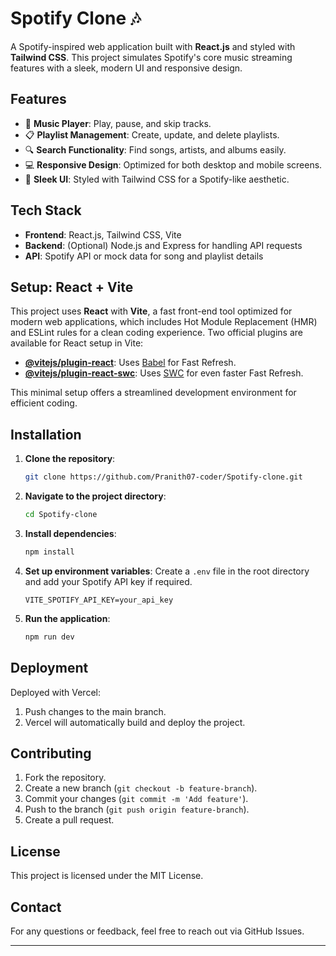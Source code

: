 # Spotify Clone 🎶

A Spotify-inspired web application built with **React.js** and styled with **Tailwind CSS**. This project simulates Spotify's core music streaming features with a sleek, modern UI and responsive design.

## Features

- 🎵 **Music Player**: Play, pause, and skip tracks.
- 📋 **Playlist Management**: Create, update, and delete playlists.
- 🔍 **Search Functionality**: Find songs, artists, and albums easily.
- 💻 **Responsive Design**: Optimized for both desktop and mobile screens.
- 🎨 **Sleek UI**: Styled with Tailwind CSS for a Spotify-like aesthetic.

## Tech Stack

- **Frontend**: React.js, Tailwind CSS, Vite
- **Backend**: (Optional) Node.js and Express for handling API requests
- **API**: Spotify API or mock data for song and playlist details

## Setup: React + Vite

This project uses **React** with **Vite**, a fast front-end tool optimized for modern web applications, which includes Hot Module Replacement (HMR) and ESLint rules for a clean coding experience. Two official plugins are available for React setup in Vite:

- **[@vitejs/plugin-react](https://github.com/vitejs/vite-plugin-react/blob/main/packages/plugin-react/README.md)**: Uses [Babel](https://babeljs.io/) for Fast Refresh.
- **[@vitejs/plugin-react-swc](https://github.com/vitejs/vite-plugin-react-swc)**: Uses [SWC](https://swc.rs/) for even faster Fast Refresh.

This minimal setup offers a streamlined development environment for efficient coding.

## Installation

1. **Clone the repository**:
   ```bash
   git clone https://github.com/Pranith07-coder/Spotify-clone.git
   ```
2. **Navigate to the project directory**:
   ```bash
   cd Spotify-clone
   ```
3. **Install dependencies**:
   ```bash
   npm install
   ```
4. **Set up environment variables**: Create a `.env` file in the root directory and add your Spotify API key if required.
   ```plaintext
   VITE_SPOTIFY_API_KEY=your_api_key
   ```
5. **Run the application**:
   ```bash
   npm run dev
   ```

## Deployment

Deployed with Vercel:
1. Push changes to the main branch.
2. Vercel will automatically build and deploy the project.

## Contributing

1. Fork the repository.
2. Create a new branch (`git checkout -b feature-branch`).
3. Commit your changes (`git commit -m 'Add feature'`).
4. Push to the branch (`git push origin feature-branch`).
5. Create a pull request.

## License

This project is licensed under the MIT License.

## Contact

For any questions or feedback, feel free to reach out via GitHub Issues.

---

